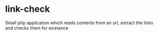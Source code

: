 # link-check
Small php application which reads contents from an url, extract the links and checks them for existance
